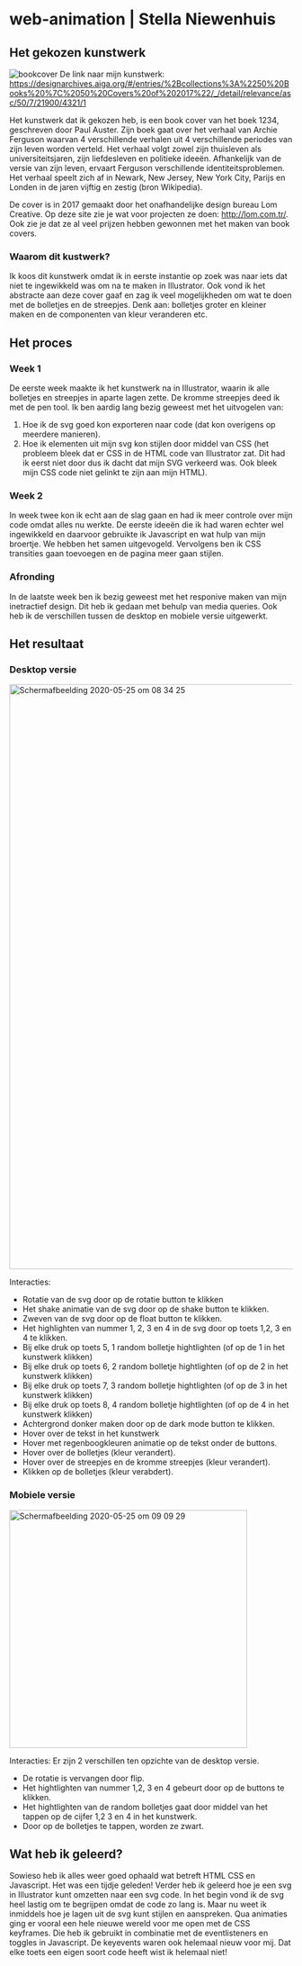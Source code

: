 # web-animation | Stella Niewenhuis


## Het gekozen kunstwerk 

![bookcover](https://user-images.githubusercontent.com/45544342/82782591-f4d4fb80-9e5c-11ea-9146-38f52ce1e404.jpg)
De link naar mijn kunstwerk: 
https://designarchives.aiga.org/#/entries/%2Bcollections%3A%2250%20Books%20%7C%2050%20Covers%20of%202017%22/_/detail/relevance/asc/50/7/21900/4321/1

Het kunstwerk dat ik gekozen heb, is een book cover van het boek 1234, geschreven door Paul Auster. Zijn boek gaat over het verhaal van Archie Ferguson waarvan 4 verschillende verhalen uit 4 verschillende periodes van zijn leven worden verteld.
Het verhaal volgt zowel zijn thuisleven als universiteitsjaren, zijn liefdesleven en politieke ideeën. Afhankelijk van de versie van zijn leven, ervaart Ferguson verschillende identiteitsproblemen. Het verhaal speelt zich af in Newark, New Jersey, New York City, Parijs en Londen in de jaren vijftig en zestig (bron Wikipedia). 

De cover is in 2017 gemaakt door het onafhandelijke design bureau Lom Creative. Op deze site zie je wat voor projecten ze doen: http://lom.com.tr/. Ook zie je dat ze al veel prijzen hebben gewonnen met het maken van book covers. 

### Waarom dit kustwerk?
Ik koos dit kunstwerk omdat ik in eerste instantie op zoek was naar iets dat niet te ingewikkeld was om na te maken in Illustrator. Ook vond ik het abstracte aan deze cover gaaf en zag ik veel mogelijkheden om wat te doen met de bolletjes en de streepjes. Denk aan: bolletjes groter en kleiner maken en de componenten van kleur veranderen etc. 

## Het proces
### Week 1
De eerste week maakte ik het kunstwerk na in Illustrator, waarin ik alle bolletjes en streepjes in aparte lagen zette. De kromme streepjes deed ik met de pen tool. Ik ben aardig lang bezig geweest met het uitvogelen van: 
1. Hoe ik de svg goed kon exporteren naar code (dat kon overigens op meerdere manieren). 
2. Hoe ik elementen uit mijn svg kon stijlen door middel van CSS (het probleem bleek dat er CSS in de HTML code van Illustrator zat. Dit had ik eerst niet door dus ik dacht dat mijn SVG verkeerd was. Ook bleek mijn CSS code niet gelinkt te zijn aan mijn HTML). 

### Week 2 
In week twee kon ik echt aan de slag gaan en had ik meer controle over mijn code omdat alles nu werkte. 
De eerste ideeën die ik had waren echter wel ingewikkeld en daarvoor gebruikte ik Javascript en wat hulp van mijn broertje.  We hebben het samen uitgevogeld. Vervolgens ben ik CSS transities gaan toevoegen en de pagina meer gaan stijlen. 

### Afronding 
In de laatste week ben ik bezig geweest met het responive maken van mijn inetractief design. Dit heb ik gedaan met behulp van media queries. Ook heb ik de verschillen tussen de desktop en mobiele versie uitgewerkt.  


## Het resultaat 

### Desktop versie 
<img width="1040" alt="Schermafbeelding 2020-05-25 om 08 34 25" src="https://user-images.githubusercontent.com/45544342/82785586-2f419700-9e63-11ea-9664-d12fb275c966.png">

Interacties: 
- Rotatie van de svg door op de rotatie button te klikken
- Het shake animatie van de svg door op de shake button te klikken.
- Zweven van de svg door op de float button te klikken. 
- Het highlighten van nummer 1, 2, 3 en 4 in de svg door op toets 1,2, 3 en 4 te klikken.  
- Bij elke druk op toets 5, 1 random bolletje hightlighten (of op de 1 in het kunstwerk klikken)
- Bij elke druk op toets 6, 2 random bolletje hightlighten (of op de 2 in het kunstwerk klikken)
- Bij elke druk op toets 7, 3 random bolletje hightlighten (of op de 3 in het kunstwerk klikken)
- Bij elke druk op toets 8, 4 random bolletje hightlighten (of op de 4 in het kunstwerk klikken)
- Achtergrond donker maken door op de dark mode button te klikken. 
- Hover over de tekst in het kunstwerk
- Hover met regenboogkleuren animatie op de tekst onder de buttons. 
- Hover over de bolletjes (kleur verandert). 
- Hover over de streepjes en de kromme streepjes (kleur verandert). 
- Klikken op de bolletjes (kleur verabdert). 


### Mobiele versie 
<img width="423" alt="Schermafbeelding 2020-05-25 om 09 09 29" src="https://user-images.githubusercontent.com/45544342/82787777-77fb4f00-9e67-11ea-8a8b-3fca39671e7b.png">

Interacties: 
Er zijn 2 verschillen ten opzichte van de desktop versie. 
- De rotatie is vervangen door flip. 
- Het hightlighten van nummer 1,2, 3 en 4 gebeurt door op de buttons te klikken. 
- Het hightlighten van de random bolletjes gaat door middel van het tappen op de cijfer 1,2 3 en 4 in het kunstwerk.
- Door op de bolletjes te tappen, worden ze zwart.


## Wat heb ik geleerd? 

Sowieso heb ik alles weer goed ophaald wat betreft HTML CSS en Javascript. Het was een tijdje geleden! 
Verder heb ik geleerd hoe je een svg in Illustrator kunt omzetten naar een svg code. In het begin vond ik de svg heel lastig om te begrijpen omdat de code zo lang is. Maar nu weet ik inmiddels hoe je lagen uit de svg kunt stijlen en aanspreken. Qua animaties ging er vooral een hele nieuwe wereld voor me open met de CSS keyframes. Die heb ik gebruikt in combinatie met de eventlisteners en toggles in Javascript. De keyevents waren ook helemaal nieuw voor mij. Dat elke toets een eigen soort code heeft wist ik helemaal niet! 
 










